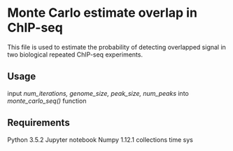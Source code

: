 # Monte Carlo estimate overlap in ChIP-seq
This file is used to estimate the probability of detecting overlapped signal in two biological repeated ChIP-seq experiments.

## Usage
input *num_iterations, genome_size, peak_size, num_peaks* into *monte_carlo_seq()* function

## Requirements
Python 3.5.2 
Jupyter notebook
Numpy 1.12.1
collections
time
sys
